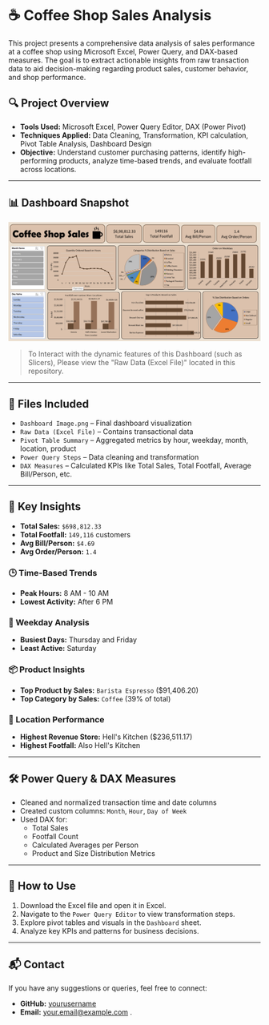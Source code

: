 # ☕ Coffee Shop Sales Analysis

This project presents a comprehensive data analysis of sales performance at a coffee shop using Microsoft Excel, Power Query, and DAX-based measures. The goal is to extract actionable insights from raw transaction data to aid decision-making regarding product sales, customer behavior, and shop performance.

## 🔍 Project Overview

- **Tools Used:** Microsoft Excel, Power Query Editor, DAX (Power Pivot)
- **Techniques Applied:** Data Cleaning, Transformation, KPI calculation, Pivot Table Analysis, Dashboard Design
- **Objective:** Understand customer purchasing patterns, identify high-performing products, analyze time-based trends, and evaluate footfall across locations.

---

## 📊 Dashboard Snapshot

![Dashboard](https://github.com/roshnipalesha/Coffee-Shop-Sales-Analysis/blob/main/Dashboard.png)

> To Interact with the dynamic features of this Dashboard (such as Slicers), Please view the "Raw Data (Excel File)" located in this repository.

---

## 📁 Files Included

- `Dashboard Image.png` – Final dashboard visualization
- `Raw Data (Excel File)` – Contains transactional data
- `Pivot Table Summary` – Aggregated metrics by hour, weekday, month, location, product
- `Power Query Steps` – Data cleaning and transformation
- `DAX Measures` – Calculated KPIs like Total Sales, Total Footfall, Average Bill/Person, etc.

---

## 📌 Key Insights

- **Total Sales:** `$698,812.33`
- **Total Footfall:** `149,116` customers
- **Avg Bill/Person:** `$4.69`
- **Avg Order/Person:** `1.4`

### 🕒 Time-Based Trends

- **Peak Hours:** 8 AM - 10 AM
- **Lowest Activity:** After 6 PM

### 📆 Weekday Analysis

- **Busiest Days:** Thursday and Friday
- **Least Active:** Saturday

### 📦 Product Insights

- **Top Product by Sales:** `Barista Espresso` ($91,406.20)
- **Top Category by Sales:** `Coffee` (39% of total)

### 📍 Location Performance

- **Highest Revenue Store:** Hell's Kitchen ($236,511.17)
- **Highest Footfall:** Also Hell's Kitchen

---

## 🛠 Power Query & DAX Measures

- Cleaned and normalized transaction time and date columns
- Created custom columns: `Month`, `Hour`, `Day of Week`
- Used DAX for:
  - Total Sales
  - Footfall Count
  - Calculated Averages per Person
  - Product and Size Distribution Metrics

---

## 📌 How to Use

1. Download the Excel file and open it in Excel.
2. Navigate to the `Power Query Editor` to view transformation steps.
3. Explore pivot tables and visuals in the `Dashboard` sheet.
4. Analyze key KPIs and patterns for business decisions.

---

## 📬 Contact

If you have any suggestions or queries, feel free to connect:

- **GitHub:** [yourusername](https://github.com/yourusername)
- **Email:** your.email@example.com
.
